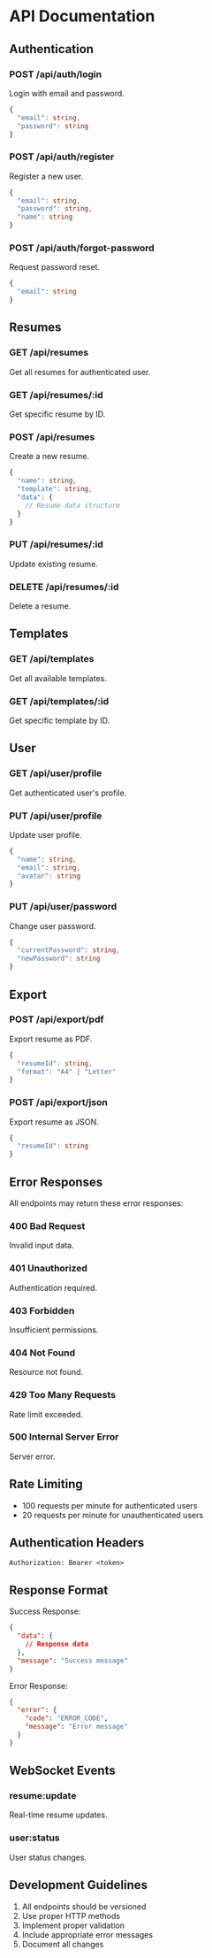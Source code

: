 # API Documentation

## Authentication

### POST /api/auth/login
Login with email and password.

```typescript
{
  "email": string,
  "password": string
}
```

### POST /api/auth/register
Register a new user.

```typescript
{
  "email": string,
  "password": string,
  "name": string
}
```

### POST /api/auth/forgot-password
Request password reset.

```typescript
{
  "email": string
}
```

## Resumes

### GET /api/resumes
Get all resumes for authenticated user.

### GET /api/resumes/:id
Get specific resume by ID.

### POST /api/resumes
Create a new resume.

```typescript
{
  "name": string,
  "template": string,
  "data": {
    // Resume data structure
  }
}
```

### PUT /api/resumes/:id
Update existing resume.

### DELETE /api/resumes/:id
Delete a resume.

## Templates

### GET /api/templates
Get all available templates.

### GET /api/templates/:id
Get specific template by ID.

## User

### GET /api/user/profile
Get authenticated user's profile.

### PUT /api/user/profile
Update user profile.

```typescript
{
  "name": string,
  "email": string,
  "avatar": string
}
```

### PUT /api/user/password
Change user password.

```typescript
{
  "currentPassword": string,
  "newPassword": string
}
```

## Export

### POST /api/export/pdf
Export resume as PDF.

```typescript
{
  "resumeId": string,
  "format": "A4" | "Letter"
}
```

### POST /api/export/json
Export resume as JSON.

```typescript
{
  "resumeId": string
}
```

## Error Responses

All endpoints may return these error responses:

### 400 Bad Request
Invalid input data.

### 401 Unauthorized
Authentication required.

### 403 Forbidden
Insufficient permissions.

### 404 Not Found
Resource not found.

### 429 Too Many Requests
Rate limit exceeded.

### 500 Internal Server Error
Server error.

## Rate Limiting

- 100 requests per minute for authenticated users
- 20 requests per minute for unauthenticated users

## Authentication Headers

```http
Authorization: Bearer <token>
```

## Response Format

Success Response:
```json
{
  "data": {
    // Response data
  },
  "message": "Success message"
}
```

Error Response:
```json
{
  "error": {
    "code": "ERROR_CODE",
    "message": "Error message"
  }
}
```

## WebSocket Events

### resume:update
Real-time resume updates.

### user:status
User status changes.

## Development Guidelines

1. All endpoints should be versioned
2. Use proper HTTP methods
3. Implement proper validation
4. Include appropriate error messages
5. Document all changes
